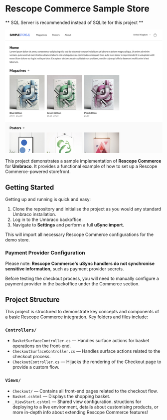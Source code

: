 # Rescope Commerce Sample Store

** SQL Server is recommended instead of SQLite for this project **

![Rescope Commerce Demo Store Homepage](/docs/home.png)

This project demonstrates a sample implementation of **Rescope Commerce** for **Umbraco**.
It provides a functional example of how to set up a Rescope Commerce-powered storefront.

## Getting Started

Getting up and running is quick and easy:

1. Clone the repository and initialise the project as you would any standard Umbraco installation.
2. Log in to the Umbraco backoffice.
3. Navigate to **Settings** and perform a full **uSync import**.

This will import all necessary Rescope Commerce configurations for the demo store.

### Payment Provider Configuration

Please note: **Rescope Commerce's uSync handlers do not synchronise sensitive information**, such as payment provider secrets.

Before testing the checkout process, you will need to manually configure a payment provider in the backoffice under the Commerce section.

## Project Structure

This project is structured to demonstrate key concepts and components of a basic Rescope Commerce integration.
Key folders and files include:

### `Controllers/`
- `BasketSurfaceController.cs` — Handles surface actions for basket operations on the front-end.
- `CheckoutSurfaceController.cs` — Handles surface actions related to the checkout process.
- `CheckoutController.cs` — Hijacks the rendering of the Checkout page to provide a custom flow.

### `Views/`
- `Checkout/` — Contains all front-end pages related to the checkout flow.
- `Basket.cshtml` — Displays the shopping basket.
- `_ViewStart.cshtml` — Shared view configuration.
 structions for deploying to a live environment, details about customising products, or more in-depth info about extending Rescope Commerce features!